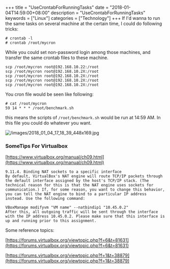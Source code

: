 +++
title = "UseCrontabForRunningTasks"
date = "2018-01-04T14:59:00+08:00"
description = "UseCrontabForRunningTasks"
keywords = ["Linux"]
categories = ["Technology"]
+++
If I'd wanna to run the same tasks on several machine at the certain time, I
could do following tricks:    

```
# crontab -l
# crontab /root/mycron
```
While you could set non-password login among those machines, and transfer the
same crontab files to these machine.    

```
scp /root/mycron root@192.168.10.22:/root
scp /root/mycron root@192.168.10.2X:/root
scp /root/mycron root@192.168.10.2X:/root
scp /root/mycron root@192.168.10.2X:/root
scp /root/mycron root@192.168.10.2X:/root
```
You cron file would be seen like following:    

```
# cat /root/mycron
59 14 * * * /root/benchmark.sh
```
this means the scripts of `/root/benchmark.sh` would be run at 14:59 AM. In
this file you could do whatever you want.    

![/images/2018_01_04_17_18_39_448x169.jpg](/images/2018_01_04_17_18_39_448x169.jpg)

### SomeTips For Virtualbox
[https://www.virtualbox.org/manual/ch09.html](https://www.virtualbox.org/manual/ch09.html)    

```
9.11.4. Binding NAT sockets to a specific interface
By default, VirtualBox's NAT engine will route TCP/IP packets through the default interface assigned by the host's TCP/IP stack. (The technical reason for this is that the NAT engine uses sockets for communication.) If, for some reason, you want to change this behavior, you can tell the NAT engine to bind to a particular IP address instead. Use the following command:

VBoxManage modifyvm "VM name" --natbindip1 "10.45.0.2"
After this, all outgoing traffic will be sent through the interface with the IP address 10.45.0.2. Please make sure that this interface is up and running prior to this assignment.
```

Some reference topics:    

[https://forums.virtualbox.org/viewtopic.php?f=6&t=81631](https://forums.virtualbox.org/viewtopic.php?f=6&t=81631)    

[https://forums.virtualbox.org/viewtopic.php?f=1&t=38879](https://forums.virtualbox.org/viewtopic.php?f=1&t=38879)    
